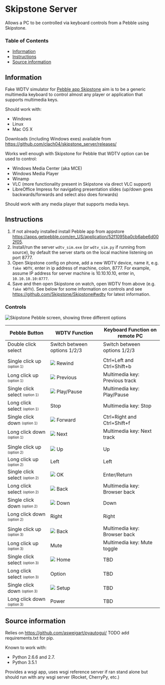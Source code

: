 # Skipstone Server

Allows a PC to be controlled via keyboard controls from a Pebble using Skipstone.

### Table of Contents
* [Information](#information)
* [Instructions](#instructions)
* [Source information](#source-information)

## Information

Fake WDTV simulator for [Pebble app Skipstone](https://github.com/Skipstone/Skipstone)
aim is to be a generic multimedia keyboard to control almost any
player or application that supports multimedia keys.

Should work with:

   * Windows
   * Linux
   * Mac OS X

Downloads (including Windows exes) available from https://github.com/clach04/skipstone_server/releases/

Works well enough with Skipstone for Pebble that WDTV option can be used to control:

   * Windows Media Center (aka MCE)
   * Windows Media Player
   * Winamp
   * VLC (more functionality present in Skipstone via direct VLC support)
   * LibreOffice Impress for navigating presentation slides (up/down goes backwards/forwards and select also does forwards)

Should work with any media player that supports media keys.

## Instructions

  1. If not already installed install Pebble app from appstore https://apps.getpebble.com/en_US/application/52f1095ba0cb6abe6d002f05.
  2. Install/run the server `wdtv_sim.exe` (or `wdtv_sim.py` if running from source), by default the server starts on the local machine listening on port 8777.
  2. Open Skipstone config on phone, add a new WDTV device, name it, e.g. `fake WDTV`, enter in ip address of machine, colon, 8777. For example, assume IP address for server machine is 10.10.10.10, enter in, `10.10.10.10:8777`.
  3. Save and then open Skipstone on watch, open WDTV from above (e.g. `fake WDTV`). See below for some information on controls and see https://github.com/Skipstone/Skipstone#wdtv for latest information.

### Controls


<img src="https://raw.githubusercontent.com/Skipstone/Skipstone/master/resources/images/wdtv.png" alt="Skipstone Pebble screen, showing three different options"> 

| Pebble Button                                        | WDTV Function                  | Keyboard Function on remote PC |
| ---------------------------------------------------- | ------------------------------ | ------------------------------ |
| Double click select                                  | Switch between options 1/2/3   | Switch between options 1/2/3   |
|                                                      |                                |                                |
| Single click up <sub><sup>(option 1)</sup></sub>     | <img src="https://raw.githubusercontent.com/Skipstone/Skipstone/master/resources/images/rewind.png"> Rewind                         | Ctrl+Left and Ctrl+Shift+b     |
| Long click up <sub><sup>(option 1)</sup></sub>       | <img src="https://raw.githubusercontent.com/Skipstone/Skipstone/master/resources/images/previous.png"> Previous                       | Multimedia key: Previous track |
| Single click select <sub><sup>(option 1)</sup></sub> | <img src="https://raw.githubusercontent.com/Skipstone/Skipstone/master/resources/images/play_pause.png"> Play/Pause                     | Multimedia key: Play/Pause     |
| Long click select <sub><sup>(option 1)</sup></sub>   | Stop                           | Multimedia key: Stop           |
| Single click down <sub><sup>(option 1)</sup></sub>   | <img src="https://raw.githubusercontent.com/Skipstone/Skipstone/master/resources/images/forward.png"> Forward                        | Ctrl+Right and Ctrl+Shift+f    |
| Long click down <sub><sup>(option 1)</sup></sub>     | <img src="https://raw.githubusercontent.com/Skipstone/Skipstone/master/resources/images/next.png"> Next                           | Multimedia key: Next track     |
|                                                      |                                |                                |
| Single click up <sub><sup>(option 2)</sup></sub>     | <img src="https://raw.githubusercontent.com/Skipstone/Skipstone/master/resources/images/up.png"> Up                             | Up                             |
| Long click up <sub><sup>(option 2)</sup></sub>       | Left                           | Left                           |
| Single click select <sub><sup>(option 2)</sup></sub> | <img src="https://raw.githubusercontent.com/Skipstone/Skipstone/master/resources/images/select.png"> OK                             | Enter/Return                   |
| Long click select <sub><sup>(option 2)</sup></sub>   | <img src="https://raw.githubusercontent.com/Skipstone/Skipstone/master/resources/images/back.png"> Back                           | Multimedia key: Browser back   |
| Single click down <sub><sup>(option 2)</sup></sub>   | <img src="https://raw.githubusercontent.com/Skipstone/Skipstone/master/resources/images/down.png"> Down                           | Down                           |
| Long click down <sub><sup>(option 2)</sup></sub>     | Right                          | Right                          |
|                                                      |                                |                                |
| Single click up <sub><sup>(option 3)</sup></sub>     | <img src="https://raw.githubusercontent.com/Skipstone/Skipstone/master/resources/images/back.png"> Back                           | Multimedia key: Browser back   |
| Long click up <sub><sup>(option 3)</sup></sub>       | Mute                           | Multimedia key: Mute toggle    |
| Single click select <sub><sup>(option 3)</sup></sub> | <img src="https://raw.githubusercontent.com/Skipstone/Skipstone/master/resources/images/home.png"> Home                           | TBD                            |
| Long click select <sub><sup>(option 3)</sup></sub>   | Option                         | TBD                            |
| Single click down <sub><sup>(option 3)</sup></sub>   | <img src="https://raw.githubusercontent.com/Skipstone/Skipstone/master/resources/images/settings.png"> Setup                          | TBD                            |
| Long click down <sub><sup>(option 3)</sup></sub>     | Power                          | TBD                            |

## Source information

Relies on https://github.com/asweigart/pyautogui/ TODO add requirements.txt for pip.

Known to work with:
  * Python 2.6.6 and 2.7.
  * Python 3.5.1

Provides a wsgi app, uses wsgi reference server if ran stand alone but should run with any wsgi server (Rocket, CherryPy, etc.)

